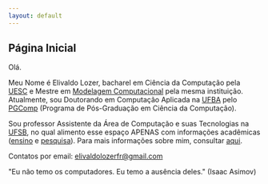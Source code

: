```yaml
---
layout: default
---
```


## Página Inicial

Olá.

Meu Nome é Elivaldo Lozer, bacharel em Ciência da Computação pela [UESC](http://uesc.br/) e Mestre em [Modelagem Computacional](http://nbcgib.uesc.br/ppgmc/) pela mesma instituição. Atualmente, sou Doutorando em Computação Aplicada na [UFBA](https://www.ufba.br/) pelo [PGComp](http://wiki.dcc.ufba.br/PGComp) (Programa de Pós-Graduação em Ciência da Computação).

Sou professor Assistente da Área de Computação e suas Tecnologias na [UFSB](http://www.ufsb.edu.br), no qual alimento esse espaço APENAS com informações acadêmicas ([ensino](/pages/ensino) e [pesquisa](/pages/pesquisa)). Para mais informações sobre mim, consultar [aqui](/pages/professor).

Contatos por email: elivaldolozerfr@gmail.com

"Eu não temo os computadores. Eu temo a ausência deles." (Isaac Asimov)
